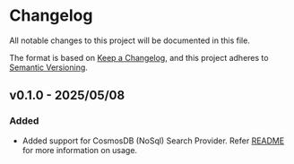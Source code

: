# Changelog

All notable changes to this project will be documented in this file.

The format is based on [Keep a Changelog](https://keepachangelog.com/en/1.0.0/),
and this project adheres to [Semantic Versioning](https://semver.org/spec/v2.0.0.html).

## v0.1.0 - 2025/05/08

### Added

- Added support for CosmosDB (NoSql) Search Provider. Refer [README](../../samples/rag-cosmosdb-nosql/README.md) for more information on usage.

